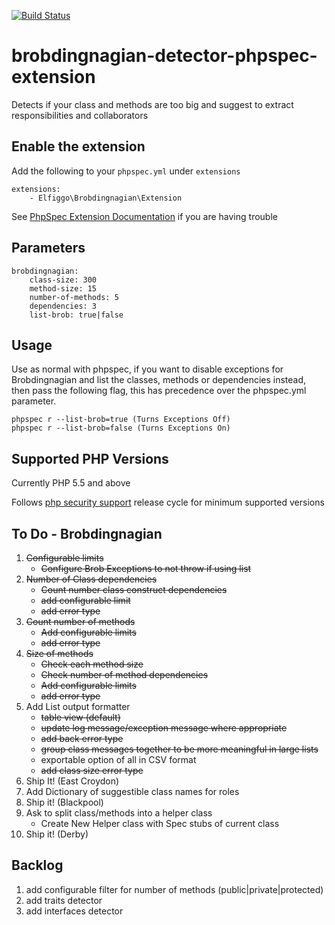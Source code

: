 [![Build Status](https://travis-ci.org/Elfiggo/brobdingnagian-detector-phpspec-extension.svg?branch=master)](https://travis-ci.org/Elfiggo/brobdingnagian-detector-phpspec-extension)
# brobdingnagian-detector-phpspec-extension
Detects if your class and methods are too big and suggest to extract responsibilities and collaborators

## Enable the extension

Add the following to your `phpspec.yml` under `extensions`

    extensions:
        - Elfiggo\Brobdingnagian\Extension

See [PhpSpec Extension Documentation](http://www.phpspec.net/en/latest/cookbook/extensions.html) if you are having trouble

## Parameters

    brobdingnagian:
        class-size: 300
        method-size: 15
        number-of-methods: 5
        dependencies: 3
        list-brob: true|false
        
## Usage

Use as normal with phpspec, if you want to disable exceptions for Brobdingnagian and list the
classes, methods or dependencies instead, then pass the following flag, this has precedence over the phpspec.yml parameter.

    phpspec r --list-brob=true (Turns Exceptions Off)
    phpspec r --list-brob=false (Turns Exceptions On)
    

## Supported PHP Versions

Currently PHP 5.5 and above

Follows [php security support](http://php.net/supported-versions.php) release cycle for minimum supported versions

## To Do - Brobdingnagian

1. <del>Configurable limits</del>
    * <del>Configure Brob Exceptions to not throw if using list</del>
2. <del>Number of Class dependencies</del>
    * <del>Count number class construct dependencies</del>
    * <del>add configurable limit</del>
    * <del>add error type</del>
3. <del>Count number of methods</del>
    * <del>Add configurable limits</del>
    * <del>add error type</del>
4.  <del>Size of methods</del>
    * <del>Check each method size</del>
    * <del>Check number of method dependencies</del>
    * <del>Add configurable limits</del>
    * <del>add error type</del>
5. Add List output formatter
    * <del>table view (default)</del>
    * <del>update log message/exception message where appropriate</del>
    * <del>add back error type</del>
    * <del>group class messages together to be more meaningful in large lists</del>
    * exportable option of all in CSV format
    * <del>add class size error type</del>
6. Ship It! (East Croydon)
7. Add Dictionary of suggestible class names for roles
8. Ship it! (Blackpool)
9. Ask to split class/methods into a helper class
    * Create New Helper class with Spec stubs of current class
10. Ship it! (Derby)

## Backlog

1. add configurable filter for number of methods (public|private|protected)
2. add traits detector
3. add interfaces detector
